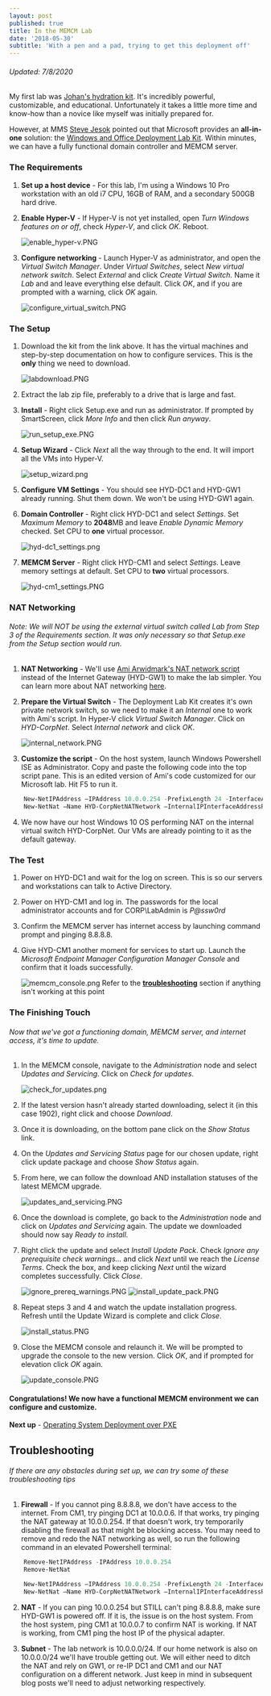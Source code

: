 ```yaml
---
layout: post
published: true
title: In the MEMCM Lab
date: '2018-05-30'
subtitle: 'With a pen and a pad, trying to get this deployment off'
---
```

######  Updated: 7/8/2020
My first lab was [Johan's hydration kit](https://deploymentresearch.com/hydration-kit-for-windows-server-2019-sql-server-2017-and-configmgr-current-branch/).  It's incredibly powerful, customizable, and educational.  Unfortunately it takes a little more time and know-how than a novice like myself was initially prepared for.

However, at MMS [Steve Jesok](https://twitter.com/sejesok) pointed out that Microsoft provides an **all-in-one** solution: the [Windows and Office Deployment Lab Kit](https://www.microsoft.com/en-us/evalcenter/evaluate-lab-kit).  Within minutes, we can have a fully functional domain controller and MEMCM server.


### The Requirements
1. **Set up a host device** - For this lab, I'm using a Windows 10 Pro workstation with an old i7 CPU, 16GB of RAM, and a secondary 500GB hard drive.

2. **Enable Hyper-V** -  If Hyper-V is not yet installed, open _Turn Windows features on or off_, check _Hyper-V_, and click _OK_. Reboot.

    ![enable_hyper-v.PNG](/img/200/enable_hyper-v.PNG)
3. **Configure networking** - Launch Hyper-V as administrator, and open the _Virtual Switch Manager_.  Under _Virtual Switches_, select _New virtual network switch_.  Select _External_ and click _Create Virtual Switch_.  Name it _Lab_ and and leave everything else default.  Click _OK_, and if you are prompted with a warning, click _OK_ again.

    ![configure_virtual_switch.PNG](/img/200/configure_virtual_switch.PNG)

### The Setup
1. Download the kit from the link above.  It has the virtual machines and step-by-step documentation on how to configure services.  This is the **only** thing we need to download.

    ![labdownload.PNG](/img/200/labdownload.png)
2. Extract the lab zip file, preferably to a drive that is large and fast.

3. **Install** - Right click Setup.exe and run as administrator.  If prompted by SmartScreen, click _More Info_ and then click _Run anyway_.

    ![run_setup_exe.PNG](/img/200/run_setup_exe.PNG)
4. **Setup Wizard** - Click _Next_ all the way through to the end.  It will import all the VMs into Hyper-V.

    ![setup_wizard.png](/img/200/setup_wizard.png)

5. **Configure VM Settings** - You should see HYD-DC1 and HYD-GW1 already running.  Shut them down.  We won't be using HYD-GW1 again.

6. **Domain Controller** - Right click HYD-DC1 and select _Settings_. Set _Maximum Memory_ to **2048**MB and leave _Enable Dynamic Memory_ checked.  Set CPU to **one** virtual processor.

    ![hyd-dc1_settings.png](/img/200/hyd-dc1_settings.png)
7. **MEMCM Server** - Right click HYD-CM1 and select _Settings_. Leave memory settings at default. Set CPU to **two** virtual processors.

    ![hyd-cm1_settings.PNG](/img/200/hyd-cm1_settings.PNG)

### NAT Networking
###### Note: We will NOT be using the external virtual switch called _Lab_ from _Step 3_ of the _Requirements_ section.  It was only necessary so that Setup.exe from the _Setup_ section would run.
1. **NAT Networking** - We'll use [Ami Arwidmark's NAT network script](https://deploymentresearch.com/Research/Post/558/Setting-Up-New-Networking-Features-in-Server-2016 "Setting Up New Networking Features in Server 2016") instead of the Internet Gateway (HYD-GW1) to make the lab simpler.  You can learn more about NAT networking [here](https://docs.microsoft.com/en-us/virtualization/hyper-v-on-windows/user-guide/setup-nat-network "Set up a NAT network").

2.  **Prepare the Virtual Switch** - The Deployment Lab Kit creates it's own private network switch, so we need to make it an _Internal_ one to work with Ami's script.  In Hyper-V click _Virtual Switch Manager_.  Click on _HYD-CorpNet_.  Select _Internal network_ and click _OK_.

    ![internal_network.PNG](/img/200/internal_network.PNG)
3. **Customize the script** - On the host system, launch Windows Powershell ISE as Administrator.  Copy and paste the following code into the top script pane.  This is an edited version of Ami's code customized for our Microsoft lab.  Hit F5 to run it.
```powershell
    New-NetIPAddress –IPAddress 10.0.0.254 -PrefixLength 24 -InterfaceAlias "vEthernet (HYD-CorpNet)" 
    New-NetNat –Name HYD-CorpNetNATNetwork –InternalIPInterfaceAddressPrefix 10.0.0.0/24
```
4. We now have our host Windows 10 OS performing NAT on the internal virtual switch HYD-CorpNet.  Our VMs are already pointing to it as the default gateway.

### The Test
1. Power on HYD-DC1 and wait for the log on screen.  This is so our servers and workstations can talk to Active Directory.

2. Power on HYD-CM1 and log in.  The passwords for the local administrator accounts and for CORP\LabAdmin is _P@ssw0rd_

3. Confirm the MEMCM server has internet access by launching command prompt and pinging 8.8.8.8.

4. Give HYD-CM1 another moment for services to start up.  Launch the _Microsoft Endpoint Manager Configuration Manager Console_ and confirm that it loads successfully.

    ![memcm_console.png](/img/200/memcm_console.png)
Refer to the [**troubleshooting**](https://doug.seiler.us/2018-05-30-set-up-the-sccm-lab/#Troubleshooting) section if anything isn't working at this point

### The Finishing Touch
###### Now that we've got a functioning domain, MEMCM server, and internet access, it's time to update.
1. In the MEMCM console, navigate to the _Administration_ node and select _Updates and Servicing_. Click on _Check for updates_.

    ![check_for_updates.png](/img/200/check_for_updates.png)
2. If the latest version hasn't already started downloading, select it (in this case 1902), right click and choose _Download_.

3. Once it is downloading, on the bottom pane click on the _Show Status_ link.

4. On the _Updates and Servicing Status_ page for our chosen update, right click update package and choose _Show Status_ again.

5. From here, we can follow the download AND installation statuses of the latest MEMCM upgrade.

    ![updates_and_servicing.PNG](/img/200/updates_and_servicing.PNG)
6. Once the download is complete, go back to the _Administration_ node and click on _Updates and Servicing_ again.  The update we downloaded should now say _Ready to install_.

7. Right click the update and select _Install Update Pack_. Check _Ignore any prerequisite check warnings..._ and click _Next_ until we reach the _License Terms_.  Check the box, and keep clicking _Next_ until the wizard completes successfully.  Click _Close_.

    ![ignore_prereq_warnings.PNG](/img/200/ignore_prereq_warnings.png)
	![install_update_pack.PNG](/img/200/install_update_pack.PNG)
    
8. Repeat steps 3 and 4 and watch the update installation progress.  Refresh until the Update Wizard is complete and click _Close_.

	![install_status.PNG](/img/200/install_status.PNG)
9. Close the MEMCM console and relaunch it.  We will be prompted to upgrade the console to the new version. Click _OK_, and if prompted for elevation click _OK_ again.

	![update_console.PNG](/img/200/update_console.PNG)

#### Congratulations!  We now have a functional MEMCM environment we can configure and customize.
**Next up** - [Operating System Deployment over PXE](https://doug.seiler.us/2018-06-05-you-down-with-osd/)

## Troubleshooting
###### If there are any obstacles during set up, we can try some of these troubleshooting tips
1. **Firewall** - If you cannot ping 8.8.8.8, we don't have access to the internet.  From CM1, try pinging DC1 at 10.0.0.6.  If that works, try pinging the NAT gateway at 10.0.0.254.  If that doesn't work, try temporarily disabling the firewall as that might be blocking access.  You may need to remove and redo the NAT networking as well, so run the following command in an elevated Powershell terminal:
```powershell
    Remove-NetIPAddress -IPAddress 10.0.0.254
    Remove-NetNat

    New-NetIPAddress –IPAddress 10.0.0.254 -PrefixLength 24 -InterfaceAlias "vEthernet (HYD-CorpNet)" 
    New-NetNat –Name HYD-CorpNetNATNetwork –InternalIPInterfaceAddressPrefix 10.0.0.0/24
```
2. **NAT** - If you can ping 10.0.0.254 but STILL can't ping 8.8.8.8, make sure HYD-GW1 is powered off.  If it is, the issue is on the host system.  From the host system, ping CM1 at 10.0.0.7 to confirm NAT is working.  If NAT is working, from CM1 ping the host IP of the physical adapter.

3. **Subnet** - The lab network is 10.0.0.0/24.  If our home network is also on 10.0.0.0/24 we'll have trouble getting out.  We will either need to ditch the NAT and rely on GW1, or re-IP DC1 and CM1 and our NAT configuration on a different network.  Just keep in mind in subsequent blog posts we'll need to adjust networking respectively.